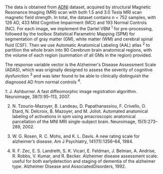 The data is obtained from [ADNI](http://adni.loni.ucla.edu) dataset, acquired by structural Magnetic Resonance Imaging (MRI) scan with both 1.5 and 3.0 Tesla MRI scan magnetic field strength. In total, the dataset contains n = 752 samples, with 126 AD, 433 Mild Cognitive Impairment (MCI)  and 193 Normal Controls (NC). For each image, we implement the Dartel VBM <sup>1</sup> for pre-processing, followed by the toolbox Statistical Parametric Mapping (SPM) for segmentation of gray matter (GM), white matter (WM) and cerebral spinal fluid (CSF). Then we use Automatic Anatomical Labeling (AAL) atlas <sup>2</sup> to partition the whole brain into  90 Cerebrum brain anatomical regions, with the volume of each region (summation of all GMs in the region) provided. 

The response variable vector is the Alzheimer's Disease Assessment Scale (ADAS), which was originally designed to assess the severity of cognitive dysfunction <sup>3</sup> and was later found to be able to clinically distinguish the diagnosed AD from normal controls <sup>4</sup>.

1: J. Ashburner. A fast diffeomorphic image registration algorithm. Neuroimage, 38(1):95–113, 2007.

2. N.  Tzourio-Mazoyer,  B. Landeau,  D. Papathanassiou,  F. Crivello,  O. Etard,  N. Delcroix, B. Mazoyer, and M. Joliot.  Automated anatomical labeling of activations in spm using amacroscopic anatomical parcellation of the MNI MRI single-subject brain. Neuroimage, 15(1):273–289, 2002.

3. W. G. Rosen, R. C. Mohs, and K. L. Davis.  A new rating scale for alzheimer’s disease. Am J Psychiatry, 141(11):1356–64, 1984.

4. R. F. Zec, E. S. Landreth, S. K. Vicari, E. Feldman, J. Belman, A. Andrise,  R. Robbs, V. Kumar, and R. Becker. Alzheimer disease assessment scale: useful for both earlydetection and staging of dementia of the alzheimer type. Alzheimer Disease and AssociatedDisorders, 1992.
